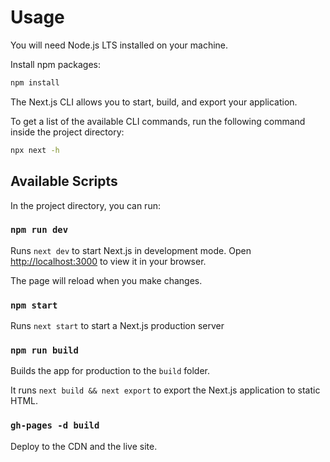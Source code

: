 # Usage

You will need Node.js LTS installed on your machine.

Install npm packages:

```bash
npm install
```

The Next.js CLI allows you to start, build, and export your application.

To get a list of the available CLI commands, run the following command inside the project directory:

```bash
npx next -h
```

## Available Scripts

In the project directory, you can run:

### `npm run dev`

Runs `next dev` to start Next.js in development mode.
Open [http://localhost:3000](http://localhost:3000) to view it in your browser.

The page will reload when you make changes.

### `npm start`

Runs `next start` to start a Next.js production server

### `npm run build`

Builds the app for production to the `build` folder.

It runs `next build && next export` to export the Next.js application to static HTML.

### `gh-pages -d build`

Deploy to the CDN and the live site.
